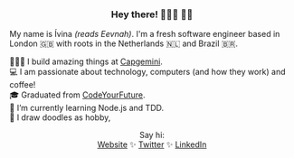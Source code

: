 <h3 align="center"> Hey there!  👩🏽‍💻 👋🏽</h3>

My name is Ívina *(reads Eevnah)*. I'm a fresh software engineer based in London 🇬🇧 with roots in the Netherlands 🇳🇱 and Brazil 🇧🇷. </p>

👩🏽‍🎨 I build amazing things at [Capgemini](https://www.capgemini.com/).\
💻 I am passionate about technology, computers (and how they work) and coffee!\
🎓 Graduated from [CodeYourFuture](https://www.codeyourfuture.io/).\
🌱 I’m currently learning Node.js and TDD.\
🎨 I draw doodles as hobby,


<p align="center" >Say hi: <br/>
  <a href="https://ivinapontes.com">Website</a> ✨
  <a href="https://twitter.com/ivi_pontes">Twitter</a> ✨
  <a href="https://www.linkedin.com/in/ivinapontes/">LinkedIn </a>
</p>
